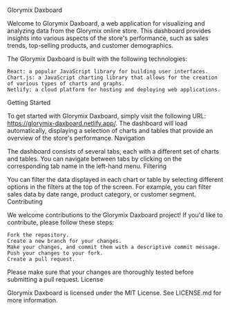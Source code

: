 Glorymix Daxboard

Welcome to Glorymix Daxboard, a web application for visualizing and analyzing data from the Glorymix online store. This dashboard provides insights into various aspects of the store's performance, such as sales trends, top-selling products, and customer demographics.

The Glorymix Daxboard is built with the following technologies:

    React: a popular JavaScript library for building user interfaces.
    Chart.js: a JavaScript charting library that allows for the creation of various types of charts and graphs.
    Netlify: a cloud platform for hosting and deploying web applications.

Getting Started

To get started with Glorymix Daxboard, simply visit the following URL: https://glorymix-daxboard.netlify.app/. The dashboard will load automatically, displaying a selection of charts and tables that provide an overview of the store's performance.
Navigation

The dashboard consists of several tabs, each with a different set of charts and tables. You can navigate between tabs by clicking on the corresponding tab name in the left-hand menu.
Filtering

You can filter the data displayed in each chart or table by selecting different options in the filters at the top of the screen. For example, you can filter sales data by date range, product category, or customer segment.
Contributing

We welcome contributions to the Glorymix Daxboard project! If you'd like to contribute, please follow these steps:

    Fork the repository.
    Create a new branch for your changes.
    Make your changes, and commit them with a descriptive commit message.
    Push your changes to your fork.
    Create a pull request.

Please make sure that your changes are thoroughly tested before submitting a pull request.
License

Glorymix Daxboard is licensed under the MIT License. See LICENSE.md for more information.
